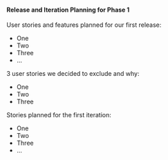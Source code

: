 #### Release and Iteration Planning for Phase 1 ####

User stories and features planned for our first release:
* One
* Two
* Three
* ...

3 user stories we decided to exclude and why:
* One
* Two 
* Three

Stories planned for the first iteration:
* One
* Two
* Three
* ...
